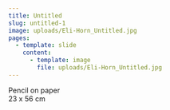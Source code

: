 ```yaml
---
title: Untitled
slug: untitled-1
image: uploads/Eli-Horn_Untitled.jpg
pages:
  - template: slide
    content:
      - template: image
        file: uploads/Eli-Horn_Untitled.jpg
---
```


Pencil on paper  
23 x 56 cm
